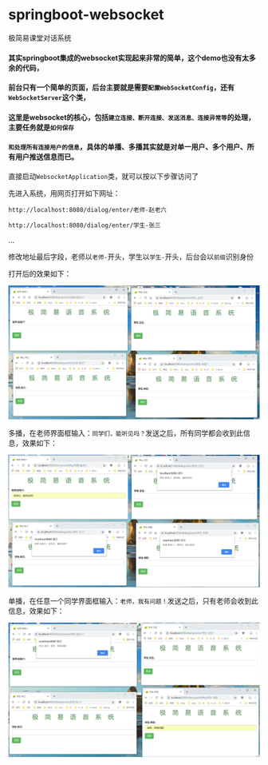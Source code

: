 # springboot-websocket

极简易课堂对话系统

#### 其实springboot集成的websocket实现起来非常的简单，这个demo也没有太多余的代码，

#### 前台只有一个简单的页面，后台主要就是需要`配置WebSocketConfig`，还有`WebSocketServer`这个类，

#### 这里是websocket的核心，包括`建立连接、断开连接、发送消息、连接异常等`的处理，主要任务就是`如何保存`

#### `和处理所有连接用户的信息`，具体的单播、多播其实就是对单一用户、多个用户、所有用户推送信息而已。

直接启动`WebsocketApplication`类，就可以按以下步骤访问了

先进入系统，用网页打开如下网址：

`http://localhost:8080/dialog/enter/老师-赵老六`

`http://localhost:8080/dialog/enter/学生-张三`

...

修改地址最后字段，老师以`老师-`开头，学生以`学生-`开头，后台会以`前缀`识别身份

打开后的效果如下：

 ![index](https://github.com/huadongworld/springboot-websocket/raw/master/src/pic/总界面.png)
 
 多播，在老师界面框输入：`同学们，能听见吗？`发送之后，所有同学都会收到此信息，效果如下：
 
 ![multicast](https://github.com/huadongworld/springboot-websocket/raw/master/src/pic/多播.png)
 
 单播，在任意一个同学界面框输入：`老师，我有问题！`发送之后，只有老师会收到此信息，效果如下：
 
 ![unicast](https://github.com/huadongworld/springboot-websocket/raw/master/src/pic/单播.png)